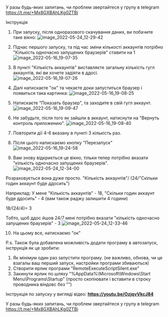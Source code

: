 У разы будь-яких запитань, чи проблем звертайтеся у групу в telegram https://t.me/+Mx8GXBAhLKg0ZTBi


Інструкція

1. При запуску, після одноразового скачування даних, ви побачите таке вікно:
![image_2022-05-24_12-29-42](https://user-images.githubusercontent.com/38361819/169999704-370e2efe-cb84-4317-b3e0-91040d08a9c4.png)

2. Підчас першого запуску, та під час зміни кількості аккаунтів потрібно "Кількість одночасно запущених браузерів" ставити на 1
![image_2022-05-16_19-07-35](https://user-images.githubusercontent.com/38361819/168637785-68a0c930-e998-453b-97bc-f8e34b9ca1c8.png)

3. В пункті "Кількість аккаунтів" виставляєте загальну кількість гугл аккаунтів, які ви хочете задіяти в ддосі.
![image_2022-05-16_19-07-26](https://user-images.githubusercontent.com/38361819/168638167-850103ca-641b-489a-9597-a78699a83261.png)

4. Далі натискаєте "ок" та чекаєте доки запуститься браузер і появиться така картинка:
![image_2022-05-16_19-08-25](https://user-images.githubusercontent.com/38361819/168638341-e8a36045-606b-42f2-8742-e2099eacbf5d.png)

5. Натискаєте "Показать браузер", та заходите в свій гугл аккаунт.
![image_2022-05-16_19-09-47](https://user-images.githubusercontent.com/38361819/168638536-f0d5ec50-8760-4556-a45d-b7bcfd06e503.png)

6. Не забудьте, після того як зайшли в аккаунт, натиснути на "Вернуть контроль приложению".
![image_2022-05-16_19-08-40](https://user-images.githubusercontent.com/38361819/168638722-602876ba-3309-4cca-953f-bb87d1ba5fa2.png)

7. Повторити дії 4-6 вказану в пункті 3 кількість раз.

8. Після цього напискаємо кнопку "Перезапуск"
![image_2022-05-16_19-24-58](https://user-images.githubusercontent.com/38361819/168639368-a947cfee-efc0-4eba-bcc2-64de41b086a3.png)

9. Вам знову відкриється це вікно, тільки тепер потрібно вказати "кількість одночасно запущених браузерів".
![image_2022-05-24_12-34-00](https://user-images.githubusercontent.com/38361819/170000588-48006541-5ae2-4275-aa8b-838017e3368c.png)

Розраховується вона дуже просто. "Кількість аккаунтів"/ (24/"Скільки годин аккаунт буде ддосить")

Наприклад: У мене "Кількість аккаунтів" - 18, "Скільки годин аккаунт буде ддосить" - 4 (вам також раджу залишити 4 години)

18/(24/4)= 3

Тобто, щоб ддос йшов 24/7 мені потрібно вказати "кількість одночасно запущених браузерів" - 3
![image_2022-05-24_12-33-46](https://user-images.githubusercontent.com/38361819/170000579-66d1f0aa-f6a1-4188-b331-23b9e1e4609f.png)


10. На цьому все, натискаємо "ок" 

P.s. Також була добавлена можливість додати програму в автозапуск, інструкція як це зробити:
1) Як мінімум один раз запустити програму. (не важливо, обнова, чи це взагалы ваш перший запуск, настройки програми збиваються)
2) Створити ярлик програми "RemoteExecuteScriptSilent.exe"
3) Закинути ярлик по шляху "%AppData%\Microsoft\Windows\Start Menu\Programs\Startup" (просто скопіювати і вставити в строку проводника віндовс без "")


Інструкція по запуску у вигляді відео:
**https://youtu.be/OzjqvVkcJ84**

У разы будь-яких запитань, чи проблем звертайтеся у групу в telegram https://t.me/+Mx8GXBAhLKg0ZTBi

